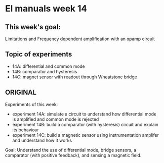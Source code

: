 # EI manuals week 14

## This week's goal: 
Limitations and Frequency dependent amplification with an opamp circuit

## Topic of experiments

- 14A: differential and common mode
- 14B: comparator and hysteresis
- 14C: magnet sensor with readout through Wheatstone bridge

## ORIGINAL
Experiments of this week:
- experiment 14A: simulate a circuit to understand how differential mode is amplified and common mode is rejected
- experiment 14B: build a comparator (with hysteresis) circuit and explain its behaviour
- experiment 14C: build a magnetic sensor using instrumentation amplifer and understand how it works

Goal: Understand the use of differential mode, bridge sensors, a comparator (with positive feedback), and sensing a magnetic field. 
